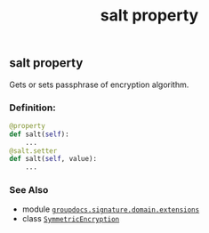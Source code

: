 ﻿---
title: salt property
second_title: GroupDocs.Signature for Python via .NET API References
description: 
type: docs
url: /python-net/groupdocs.signature.domain.extensions/symmetricencryption/salt/
is_root: false
weight: 70
---

## salt property


Gets or sets passphrase of encryption algorithm.
### Definition:
```python
@property
def salt(self):
    ...
@salt.setter
def salt(self, value):
    ...
```

### See Also
* module [`groupdocs.signature.domain.extensions`](../../)
* class [`SymmetricEncryption`](/signature/python-net/groupdocs.signature.domain.extensions/symmetricencryption)
